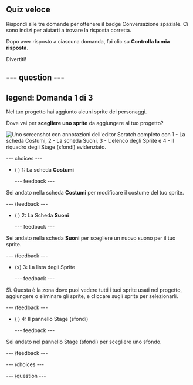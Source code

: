 ## Quiz veloce

Rispondi alle tre domande per ottenere il badge Conversazione spaziale. Ci sono indizi per aiutarti a trovare la risposta corretta.

Dopo aver risposto a ciascuna domanda, fai clic su **Controlla la mia risposta**.

Divertiti!

--- question ---
---
legend: Domanda 1 di 3
---

Nel tuo progetto hai aggiunto alcuni sprite dei personaggi.

Dove vai per **scegliere uno sprite** da aggiungere al tuo progetto?

![Uno screenshot con annotazioni dell'editor Scratch completo con 1 - La scheda Costumi, 2 - La scheda Suoni, 3 - L'elenco degli Sprite e 4 - Il riquadro degli Stage (sfondi) evidenziato.](images/question1.png)

--- choices ---

- ( ) 1: La scheda **Costumi**

  --- feedback ---

Sei andato nella scheda **Costumi** per modificare il costume del tuo sprite.

  --- /feedback ---

- ( ) 2: La Scheda **Suoni**

  --- feedback ---

Sei andato nella scheda **Suoni** per scegliere un nuovo suono per il tuo sprite.

  --- /feedback ---

- (x) 3: La lista degli Sprite

  --- feedback ---

Sì. Questa è la zona dove puoi vedere tutti i tuoi sprite usati nel progetto, aggiungere o eliminare gli sprite, e cliccare sugli sprite per selezionarli.

  --- /feedback ---

- ( ) 4: Il pannello Stage (sfondi)

  --- feedback ---

Sei andato nel pannello Stage (sfondi) per scegliere uno sfondo.

  --- /feedback ---

--- /choices ---

--- /question ---

